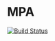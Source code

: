 # MPA
[![Build Status](https://travis-ci.org/gkueny/MPA.svg?branch=master)](https://travis-ci.org/gkueny/MPA)
